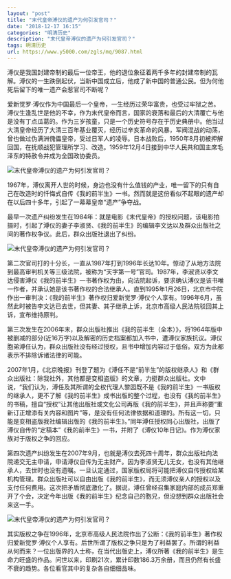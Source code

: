 ```yaml
---
layout: "post"
title: "末代皇帝溥仪的遗产为何引发官司？"
date: "2018-12-17 16:15"
categories: "明清历史"
description: "末代皇帝溥仪的遗产为何引发官司？"
tags: 明清历史
url: https://www.y5000.com/zgls/mq/9087.html
---
```






溥仪是我国封建帝制的最后一位帝王，他的退位象征着两千多年的封建帝制的瓦解。溥仪的一生跌倒起伏，当新中国成立后，他成了新中国的普通公民。但为何他死后留下的唯一遗产会惹官司不断呢？

爱新觉罗·溥仪作为中国最后一个皇帝，一生经历过荣华富贵，也受过牢狱之苦。溥仪生逢乱世是他的不幸，作为末代皇帝而言，国家的衰落和最后的大清覆亡与他是没有丁点瓜葛的。作为三岁孩童，只是一个历史符号存在于历史典册中。他当过大清皇帝经历了大清三百年基业覆灭，经历过辛亥革命的风暴，军阀混战的动荡，曾也做过伪满洲傀儡皇帝，受过日军人的凌辱。日本战败后，1950年8月初被押解回国，在抚顺战犯管理所学习、改造。1959年12月4日接到中华人民共和国主席毛泽东的特赦令并成为全国政协委员。

![末代皇帝溥仪的遗产为何引发官司？](/uploads/allimg/170104/6-1F104093522T9.JPG)

1967年，溥仪离开人世的时候，身边也没有什么值钱的产业，唯一留下的只有自己在改造时的忏悔式自传《我的前半生》一书。然而就是这份看似不起眼的遗产却在以后四十多年，引起了一幕幕皇帝“遗产”争夺战。

最早一次遗产纠纷发生在1984年：就是电影《末代皇帝》的授权问题，该电影拍摄时，引起了溥仪的妻子李淑贤、《我的前半生》的编辑李文达以及群众出版社之间的著作权争议。此后，群众出版社退出了纠纷。

![末代皇帝溥仪的遗产为何引发官司？](/uploads/allimg/170104/6-1F10409353E59.JPG)

第二次官司打的十分长，一直从1987年打到1996年长达10年。惊动了从地方法院到最高审判机关等三级法院，被称为“天字第一号”官司。1987年，李淑贤以李文达侵害溥仪《我的前半生》一书著作权为由，向法院起诉，要求确认溥仪是该书唯一作者，并承认她是该书著作权的合法继承人。直到1995年1月26日，北京市中院作出一审判决：《我的前半生》著作权归爱新觉罗·溥仪个人享有。1996年6月，虽然此时被告李文达已去世，但其妻、其子继承上诉，北京市高级人民法院驳回其上诉，宣布维持原判。

第三次发生在2006年末，群众出版社推出《我的前半生（全本）》，将1964年版中被删减的部分(近16万字)以及解密的历史档案都加入书中，遭溥仪家族抗议。溥仪胞弟溥任认为，群众出版社没有经过授权，且书中增加内容过于低俗。双方为此都表示不排除诉诸法律的可能。

2007年1月，《北京晚报》刊登了题为《溥任不是“前半生”的版权继承人》和《群众出版社：除我社外，其他都是变相盗版》的文章，力挺群众出版社。文中说，“我们认为，溥任及其所谓的全权代理人黎园既不是《我的前半生》一书版权的继承人，更不了解《我的前半生》成书出版的整个过程，也没有《我的前半生》的书稿，擅自“授权”让其他出版社或文化公司再版《我的前半生》，并且声称要“重新订正增添有关内容和图片”等，是没有任何法律依据和道理的。所有这一切，只能是变相盗版我社编辑出版的《我的前半生》。”同年溥任授权同心出版社，出版了溥仪自传的“定稿本”《我的前半生》一书，并附了《溥仪10年日记》。作为溥仪家族对于版权之争的回应。

第四次遗产纠纷发生在2007年9月，也就是溥仪去死四十周年，群众出版社向法院递交无主申请，申请溥仪自传为无主财产。因为李淑贤无儿无女，也没有其他继承人，去世时也没有遗嘱。一旦认定通过，国家版权局将可能把溥仪自传授权给某机构管理。群众出版社可以自由出版《我的前半生》，而无须溥仪亲人的授权以及支付任何费用。这次把矛盾彻底激化了。据说，溥任曾经召集家庭内部的成员郑重开了个会，决定今年出版《我的前半生》纪念自己的胞兄，但没想到群众出版社会来这一手。

![末代皇帝溥仪的遗产为何引发官司？](/uploads/allimg/170104/6-1F10409354GA.JPG)

其实版权之争在1996年，北京市高级人民法院作出了公断：《我的前半生》著作权归爱新觉罗·溥仪个人享有。后世所谓了版权之争只是为了利益罢了。所谓的利益从何而来？一位出版界的人士称，在当代出版史上，溥仪所著《我的前半生》是生命力旺盛的作品。问世以来，印刷21次，累计印数186.3万余册，而且仍然有长盛不衰的趋势。各位看官其中的复杂各自细细品味。
